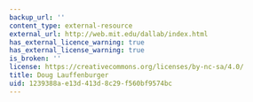 ```yaml
---
backup_url: ''
content_type: external-resource
external_url: http://web.mit.edu/dallab/index.html
has_external_licence_warning: true
has_external_license_warning: true
is_broken: ''
license: https://creativecommons.org/licenses/by-nc-sa/4.0/
title: Doug Lauffenburger
uid: 1239388a-e13d-413d-8c29-f560bf9574bc
---
```

